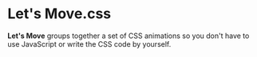 # Let's Move.css

**Let's Move** groups together a set of CSS animations so you don't have
to use JavaScript or write the CSS code by yourself.
